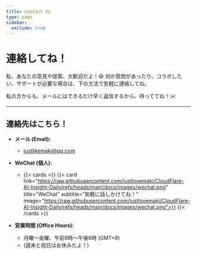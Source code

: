 ```yaml
---
title: Contact Us
type: page
sidebar:
  exclude: true
---
```

# 連絡してね！

私、あなたの意見や提案、大歓迎だよ！😆 何か質問があったり、コラボしたい、サポートが必要な場合は、下の方法で気軽に連絡してね。

私の方からも、メールにはできるだけ早く返信するから、待っててね！✉️

---

## **連絡先はこちら！**

*   **メール (Email):**
    *   [justlikemaki@qq.com](mailto:justlikemaki@qq.com)

*   **WeChat (個人):**
    *   {{< cards >}}
        {{< card link="https://raw.githubusercontent.com/justlovemaki/CloudFlare-AI-Insight-Daily/refs/heads/main/docs/images/wechat.png" title="WeChat" subtitle="気軽に話しかけてね！" image="https://raw.githubusercontent.com/justlovemaki/CloudFlare-AI-Insight-Daily/refs/heads/main/docs/images/wechat.png">}}
        {{< /cards >}}

*   **営業時間 (Office Hours):**
    *   月曜～金曜、午前9時～午後6時 (GMT+8)
    *   (週末と祝日はお休みだよ！)